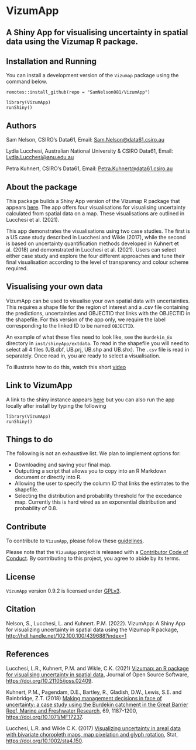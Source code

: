 
# VizumApp

## A Shiny App for visualising uncertainty in spatial data using the Vizumap R package.

## Installation and Running

You can install a development version of the `Vizumap` package using the
command below.

    remotes::install_github(repo = "SamNelson081/VizumApp")

    library(VizumApp)
    runShiny()

## Authors

Sam Nelson, CSIRO’s Data61, Email: <Sam.Nelson@data61.csiro.au>

Lydia Lucchesi, Australian National University & CSIRO Data61, Email:
<Lydia.Lucchesi@anu.edu.au>

Petra Kuhnert, CSIRO’s Data61, Email: <Petra.Kuhnert@data61.csiro.au>

## About the package

This package builds a Shiny App version of the Vizumap R package that
appears [here](https://github.com/lydialucchesi/Vizumap). The app offers
four visualisations for visualising uncertainty calculated from spatial
data on a map. These visualisations are outlined in Lucchesi et
al. (2021).

This app demonstrates the visualisations using two case studies. The
first is a US case study described in Lucchesi and Wikle (2017), while
the second is based on uncertainty quantification methods developed in
Kuhnert et al. (2018) and demonstrated in Lucchesi et al. (2021). Users
can select either case study and explore the four different approaches
and tune their final visualisation according to the level of
transparency and colour scheme required.

## Visualising your own data

VizumApp can be used to visualise your own spatial data with
uncertainties. This requires a shape file for the region of interest and
a .csv file containing the predictions, uncertainties and OBJECTID that
links with the OBJECTID in the shapefile. For this version of the app
only, we require the label corresponding to the linked ID to be named
`OBJECTID`.

An example of what these files need to look like, see the `Burdekin_Ex`
directory in `inst/shinyApp/extdata`. To read in the shapefile you will
need to select all 4 files (UB.dbf, UB.prj, UB.shp and UB.shx). The
`.csv` file is read in separately. Once read in, you are ready to select
a visualisation.

To illustrate how to do this, watch this short [video](https://youtu.be/LkX59z99Bo4)

## Link to VizumApp

A link to the shiny instance appears
[here](https://shiny.csiro.au/VizumApp/) but you can also run the app
locally after install by typing the following

    library(VizumApp)
    runShiny()

## Things to do

The following is not an exhaustive list. We plan to implement options
for:

-   Downloading and saving your final map.
-   Outputting a script that allows you to copy into an R Markdown
    document or directly into R.
-   Allowing the user to specify the column ID that links the estimates
    to the shapefile.
-   Selecting the distribution and probability threshold for the
    excedance map. Currently this is hard wired as an exponential
    distribution and probability of 0.8.

## Contribute

To contribute to `VizumApp`, please follow these
[guidelines](CONTRIBUTING.md).

Please note that the `VizumApp` project is released with a [Contributor
Code of Conduct](CONDUCT.md). By contributing to this project, you agree
to abide by its terms.

## License

`VizumApp` version 0.9.2 is licensed under [GPLv3](LICENSE.md).

## Citation

Nelson, S., Lucchesi, L. and Kuhnert. P.M. (2022). VizumApp: A Shiny App
for visualizing uncertainty in spatial data using the Vizumap R package,
<http://hdl.handle.net/102.100.100/439688?index=1>

## References

Lucchesi, L.R., Kuhnert, P.M. and Wikle, C.K. (2021) [Vizumap: an R
package for visualising uncertainty in spatial
data](https://doi.org/10.21105/joss.02409), Journal of Open Source
Software, <https://doi.org/10.21105/joss.02409>.

Kuhnert, P.M., Pagendam, D.E., Bartley, R., Gladish, D.W., Lewis, S.E.
and Bainbridge, Z.T. (2018) [Making management decisions in face of
uncertainty: a case study using the Burdekin catchment in the Great
Barrier Reef, Marine and Freshwater
Research](https://publications.csiro.au/publications/#publication/PIcsiro:EP168206),
69, 1187-1200, <https://doi.org/10.1071/MF17237>.

Lucchesi, L.R. and Wikle C.K. (2017) [Visualizing uncertainty in areal
data with bivariate choropleth maps, map pixelation and glyph
rotation](http://faculty.missouri.edu/~wiklec/LucchesiWikle2017Stat),
Stat, <https://doi.org/10.1002/sta4.150>.
